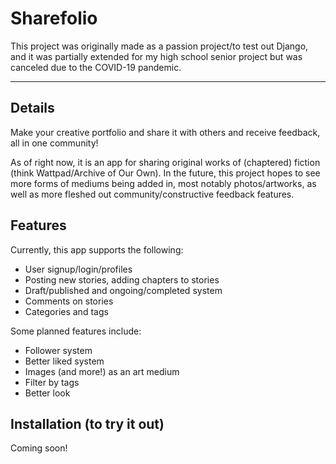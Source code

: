 # Sharefolio

This project was originally made as a passion project/to test out Django, and it was partially extended for my high school senior project but was canceled due to the COVID-19 pandemic.

----

## Details

Make your creative portfolio and share it with others and receive feedback, all in one community!

As of right now, it is an app for sharing original works of (chaptered) fiction (think Wattpad/Archive of Our Own). In the future, this project hopes to see more forms of mediums being added in, most notably photos/artworks, as well as more fleshed out community/constructive feedback features.

## Features
Currently, this app supports the following:
- User signup/login/profiles
- Posting new stories, adding chapters to stories
- Draft/published and ongoing/completed system
- Comments on stories
- Categories and tags

Some planned features include:
- Follower system
- Better liked system
- Images (and more!) as an art medium
- Filter by tags
- Better look

## Installation (to try it out)

Coming soon!
